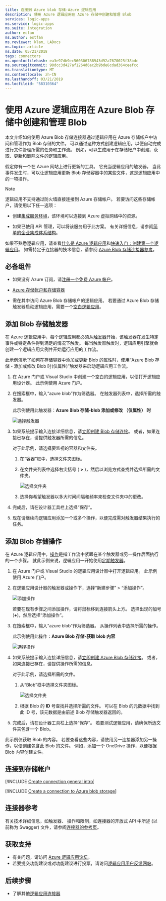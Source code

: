 ```yaml
---
title: 连接到 Azure blob 存储-Azure 逻辑应用
description: 使用 Azure 逻辑应用在 Azure 存储中创建和管理 Blob
services: logic-apps
ms.service: logic-apps
ms.suite: integration
author: ecfan
ms.author: estfan
ms.reviewer: klam, LADocs
ms.topic: article
ms.date: 05/21/2018
tags: connectors
ms.openlocfilehash: ea3e97db9ec560306788943d92a7670025f38bdc
ms.sourcegitcommit: 90dcc3d427af1264d6ac2b9bde6cdad364ceefcc
ms.translationtype: MT
ms.contentlocale: zh-CN
ms.lasthandoff: 03/21/2019
ms.locfileid: "58310364"
---
```

# <a name="create-and-manage-blobs-in-azure-blob-storage-with-azure-logic-apps"></a>使用 Azure 逻辑应用在 Azure Blob 存储中创建和管理 Blob

本文介绍如何使用 Azure Blob 存储连接器通过逻辑应用在 Azure 存储帐户中访问和管理作为 Blob 存储的文件。 可以通过这种方式创建逻辑应用，以便自动完成进行文件管理所需的任务和工作流。 例如，可以生成用于在存储帐户中创建、获取、更新和删除文件的逻辑应用。

假定你有一个在 Azure 网站上进行更新的工具。 它充当逻辑应用的触发器。 当此事件发生时，可以让逻辑应用更新 Blob 存储容器中的某些文件，这是逻辑应用中的一项操作。

> [!NOTE]
> 逻辑应用不支持通过防火墙直接连接到 Azure 存储帐户。 若要访问这些存储帐户，请使用以下任一选项：
>
> * 创建[集成服务环境](../logic-apps/connect-virtual-network-vnet-isolated-environment-overview.md)，该环境可以连接到 Azure 虚拟网络中的资源。
>
> * 如果已使用 API 管理，可以将该服务用于此方案。 有关详细信息，请参阅[简单的企业集成体系结构](https://aka.ms/aisarch)。

如果不熟悉逻辑应用，请查看[什么是 Azure 逻辑应用](../logic-apps/logic-apps-overview.md)和[快速入门：创建第一个逻辑应用](../logic-apps/quickstart-create-first-logic-app-workflow.md)。
如需特定于连接器的技术信息，请参阅 <a href="https://docs.microsoft.com/connectors/azureblobconnector/" target="blank">Azure Blob 存储连接器参考</a>。

## <a name="prerequisites"></a>必备组件

* 如果没有 Azure 订阅，请<a href="https://azure.microsoft.com/free/" target="_blank">注册一个免费 Azure 帐户</a>。

* [Azure 存储帐户和存储容器](../storage/blobs/storage-quickstart-blobs-portal.md)

* 需在其中访问 Azure Blob 存储帐户的逻辑应用。 若要通过 Azure Blob 存储触发器启动逻辑应用，需要一个[空白逻辑应用](../logic-apps/quickstart-create-first-logic-app-workflow.md)。

<a name="add-trigger"></a>

## <a name="add-blob-storage-trigger"></a>添加 Blob 存储触发器

在 Azure 逻辑应用中，每个逻辑应用都必须从[触发器](../logic-apps/logic-apps-overview.md#logic-app-concepts)开始，该触发器在发生特定事件或特定条件得到满足的情况下触发。 每当触发器触发时，逻辑应用引擎就会创建一个逻辑应用实例并开始运行应用的工作流。

此示例演示了如何在存储容器中添加或更新 Blob 的属性时，使用“Azure Blob 存储 - 添加或修改 Blob 时(仅属性)”触发器来启动逻辑应用工作流。 

1. 在 Azure 门户或 Visual Studio 中创建一个空白的逻辑应用，以便打开逻辑应用设计器。 此示例使用 Azure 门户。

2. 在搜索框中，输入“azure blob”作为筛选器。 在触发器列表中，选择所需的触发器。

   此示例使用此触发器：**Azure Blob 存储-blob 添加或修改 （仅属性） 时**

   ![选择触发器](./media/connectors-create-api-azureblobstorage/azure-blob-trigger.png)

3. 如果系统提示输入连接详细信息，请[立即创建 Blob 存储连接](#create-connection)。 或者，如果连接已存在，请提供触发器所需的信息。

   对于此示例，请选择要监视的容器和文件夹。

   1. 在“容器”框中，选择文件夹图标。

   2. 在文件夹列表中选择右尖括号 ( **>** )，然后以浏览方式查找并选择所需的文件夹。

      ![选择文件夹](./media/connectors-create-api-azureblobstorage/trigger-select-folder.png)

   3. 选择你希望触发器以多大时间间隔和频率来检查文件夹中的更改。

4. 完成后，请在设计器工具栏上选择“保存”。

5. 现在请继续向逻辑应用添加一个或多个操作，以便完成需对触发器结果执行的任务。

<a name="add-action"></a>

## <a name="add-blob-storage-action"></a>添加 Blob 存储操作

在 Azure 逻辑应用中，[操作](../logic-apps/logic-apps-overview.md#logic-app-concepts)是指工作流中紧跟在某个触发器或另一操作后面执行的一个步骤。 就此示例来说，逻辑应用一开始使用[定期触发器](../connectors/connectors-native-recurrence.md)。

1. 在 Azure 门户或 Visual Studio 的逻辑应用设计器中打开逻辑应用。 此示例使用 Azure 门户。

2. 在逻辑应用设计器的触发器或操作下，选择“新建步骤” > “添加操作”。

   ![添加操作](./media/connectors-create-api-azureblobstorage/add-action.png) 

   若要在现有步骤之间添加操作，请将鼠标移到连接箭头上方。 
   选择出现的加号 (**+**)，然后选择“添加操作”。

3. 在搜索框中，输入“azure blob”作为筛选器。 从操作列表中选择所需的操作。

   此示例使用此操作：**Azure Blob 存储-获取 blob 内容**

   ![选择操作](./media/connectors-create-api-azureblobstorage/azure-blob-action.png) 

4. 如果系统提示输入连接详细信息，请[立即创建 Azure Blob 存储连接](#create-connection)。 或者，如果连接已存在，请提供操作所需的信息。

   对于此示例，请选择所需的文件。

   1. 从“Blob”框中选择文件夹图标。
  
      ![选择文件夹](./media/connectors-create-api-azureblobstorage/action-select-folder.png)

   2. 根据 Blob 的 **ID** 号查找并选择所需的文件。 可以在 Blob 的元数据中找到此 ID 号，该元数据是由前述 Blob 存储触发器返回的。

5. 完成后，请在设计器工具栏上选择“保存”。
若要测试逻辑应用，请确保所选文件夹包含一个 Blob。

此示例仅获取 Blob 的内容。 若要查看这些内容，请使用另一连接器添加另一操作，以便创建包含此 Blob 的文件。 例如，添加一个 OneDrive 操作，以便根据 Blob 内容创建文件。

<a name="create-connection"></a>

## <a name="connect-to-storage-account"></a>连接到存储帐户

[!INCLUDE [Create connection general intro](../../includes/connectors-create-connection-general-intro.md)]

[!INCLUDE [Create a connection to Azure blob storage](../../includes/connectors-create-api-azureblobstorage.md)]

## <a name="connector-reference"></a>连接器参考

有关技术详细信息，如触发器、 操作和限制，如连接器的开放式 API 中所述 (以前称为 Swagger) 文件，请参阅[连接器的参考页](/connectors/azureblobconnector/)。

## <a name="get-support"></a>获取支持

* 有关问题，请访问 [Azure 逻辑应用论坛](https://social.msdn.microsoft.com/Forums/en-US/home?forum=azurelogicapps)。
* 若要提交功能建议或对功能建议进行投票，请访问[逻辑应用用户反馈网站](https://aka.ms/logicapps-wish)。

## <a name="next-steps"></a>后续步骤

* 了解其他[逻辑应用连接器](../connectors/apis-list.md)

